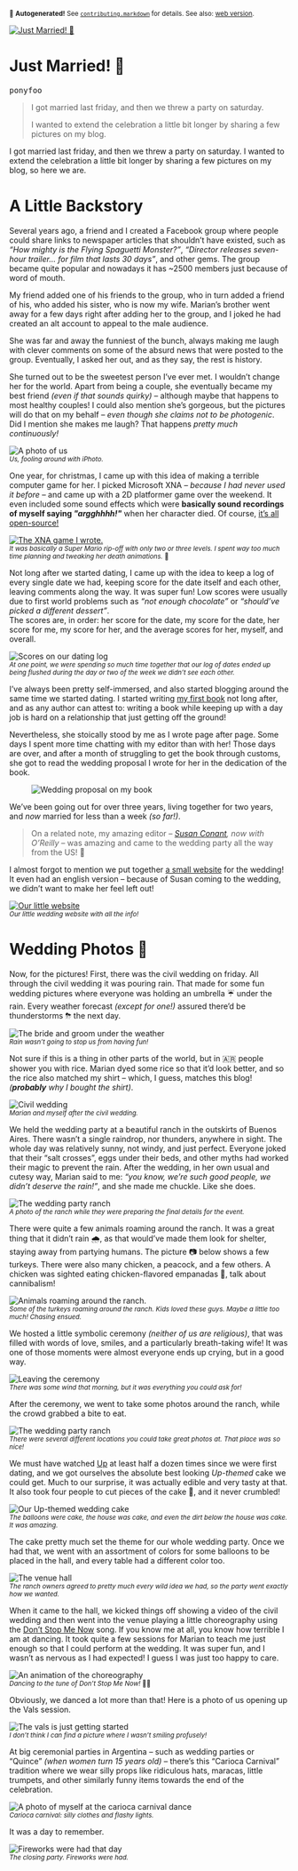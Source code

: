 <sub>&#x1F6A8; <strong>Autogenerated!</strong> See <a href="https://github.com/ponyfoo/articles/tree/noindex/contributing.markdown"><code>contributing.markdown</code></a> for details. See also: <a href="https://ponyfoo.com/articles/just-married">web version</a>.</sub>

<a href="https://ponyfoo.com/articles/just-married"><div><img src="https://i.imgur.com/WHZGRXu.jpg" alt="Just Married! &#x1F389;"></div></a>

<h1>Just Married! &#x1F389;</h1>

<p><kbd>ponyfoo</kbd></p>

<blockquote><p>I got married last friday, and then we threw a party on saturday.</p>
<p>I wanted to extend the celebration a little bit longer by sharing a few pictures on my blog.</p>
</blockquote>

<div><p>I got married last friday, and then we threw a party on saturday. I wanted to extend the celebration a little bit longer by sharing a few pictures on my blog, so here we are.</p></div>

<blockquote></blockquote>

<div><h1 id="a-little-backstory">A Little Backstory</h1> <p>Several years ago, a friend and I created a Facebook group where people could share links to newspaper articles that shouldn&#x2019;t have existed, such as <em>&#x201C;How mighty is the Flying Spaguetti Monster?&#x201D;</em>, <em>&#x201C;Director releases seven-hour trailer&#x2026; for film that lasts 30 days&#x201D;</em>, and other gems. The group became quite popular and nowadays it has ~2500 members just because of word of mouth.</p> <p>My friend added one of his friends to the group, who in turn added a friend of his, who added his sister, who is now my wife. Marian&#x2019;s brother went away for a few days right after adding her to the group, and I joked he had created an alt account to appeal to the male audience.</p> <p>She was far and away the funniest of the bunch, always making me laugh with clever comments on some of the absurd news that were posted to the group. Eventually, I asked her out, and as they say, the rest is history.</p> <p>She turned out to be the sweetest person I&#x2019;ve ever met. I wouldn&#x2019;t change her for the world. Apart from being a couple, she eventually became my best friend <em>(even if that sounds quirky)</em> &#x2013; although maybe that happens to most healthy couples! I could also mention she&#x2019;s gorgeous, but the pictures will do that on my behalf <em>&#x2013; even though she claims not to be photogenic</em>. Did I mention she makes me laugh? That happens <em>pretty much continuously!</em></p> <p><img src="https://i.imgur.com/Hsx9pWl.jpg" alt="A photo of us"><br> <sub><em>Us, fooling around with iPhoto.</em></sub></p> <p>One year, for christmas, I came up with this idea of making a terrible computer game for her. I picked Microsoft XNA <em>&#x2013; because I had never used it before &#x2013;</em> and came up with a 2D platformer game over the weekend. It even included some sound effects which were <strong>basically sound recordings of myself saying <em>&quot;argghhhh!&quot;</em></strong> when her character died. Of course, <a href="https://github.com/bevacqua/marianx" target="_blank" aria-label="bevacqua/marianx on GitHub">it&#x2019;s all open-source!</a></p> <p><a href="https://github.com/bevacqua/marianx" target="_blank" aria-label="bevacqua/marianx on GitHub"><img alt="The XNA game I wrote." class="" src="https://i.imgur.com/JLaVvpk.png"></a><br> <sub><em>It was basically a Super Mario rip-off with only two or three levels. I spent way too much time planning and tweaking her death animations.</em> &#x1F479;</sub></p> <p>Not long after we started dating, I came up with the idea to keep a log of every single date we had, keeping score for the date itself and each other, leaving comments along the way. It was super fun! Low scores were usually due to first world problems such as <em>&#x201C;not enough chocolate&#x201D;</em> or <em>&#x201C;should&#x2019;ve picked a different dessert&#x201D;</em>.<br> The scores are, in order: her score for the date, my score for the date, her score for me, my score for her, and the average scores for her, myself, and overall.</p> <p><img alt="Scores on our dating log" class="" src="https://i.imgur.com/SuoD6Pr.png"><br> <sub><em>At one point, we were spending so much time together that our log of dates ended up being flushed during the day or two of the week we didn&#x2019;t see each other.</em></sub></p> <p>I&#x2019;ve always been pretty self-immersed, and also started blogging around the same time we started dating. I started writing <a href="https://ponyfoo.com/books/javascript-application-design" aria-label="JavaScript Application Design: A Build-First Approach">my first book</a> not long after, and as any author can attest to: writing a book while keeping up with a day job is hard on a relationship that just getting off the ground!</p> <p>Nevertheless, she stoically stood by me as I wrote page after page. Some days I spent more time chatting with my editor than with her! Those days are over, and after a month of struggling to get the book through customs, she got to read the wedding proposal I wrote for her in the dedication of the book.</p> <figure><img alt="Wedding proposal on my book" class="" src="https://i.imgur.com/myv5xAw.jpg"></figure> <p>We&#x2019;ve been going out for over three years, living together for two years, and <em>now</em> married for less than a week <em>(so far!)</em>.</p> <blockquote> <p>On a related note, my amazing editor <em>&#x2013; <a href="https://www.linkedin.com/in/susanconant" target="_blank" aria-label="Susan Conant on LinkedIn">Susan Conant</a>, now with O&#x2019;Reilly &#x2013;</em> was amazing and came to the wedding party all the way from the US! &#x1F389;</p> </blockquote> <p>I almost forgot to mention we put together <a href="https://tiramoslacasaporlaventana.com/en/" target="_blank" aria-label="Tiramos la Casa por la Ventana">a small website</a> for the wedding! It even had an english version &#x2013; because of Susan coming to the wedding, we didn&#x2019;t want to make her feel left out!</p> <p><a href="https://tiramoslacasaporlaventana.com/en/" target="_blank" aria-label="Tiramos la Casa por la Ventana"><img alt="Our little website" class="" src="https://i.imgur.com/I39PiiT.png"></a><br> <sub><em>Our little wedding website with all the info!</em></sub></p></div>

<div><h1 id="wedding-photos">Wedding Photos &#x1F4F8;</h1> <p>Now, for the pictures! First, there was the civil wedding on friday. All through the civil wedding it was pouring rain. That made for some fun wedding pictures where everyone was holding an umbrella &#x2614; under the rain. Every weather forecast <em>(except for one!)</em> assured there&#x2019;d be thunderstorms &#x26C8; the next day.</p> <p><img alt="The bride and groom under the weather" class="" src="https://i.imgur.com/nVVgC8K.jpg"><br> <sub><em>Rain wasn&#x2019;t going to stop us from having fun!</em></sub></p> <p>Not sure if this is a thing in other parts of the world, but in &#x1F1E6;&#x1F1F7; people shower you with rice. Marian dyed some rice so that it&#x2019;d look better, and so the rice also matched my shirt &#x2013; which, I guess, matches this blog! <em>(<strong>probably</strong> why I bought the shirt)</em>.</p> <p><img alt="Civil wedding" class="" src="https://i.imgur.com/Tx91For.jpg"><br> <sub><em>Marian and myself after the civil wedding.</em></sub></p> <p>We held the wedding party at a beautiful ranch in the outskirts of Buenos Aires. There wasn&#x2019;t a single raindrop, nor thunders, anywhere in sight. The whole day was relatively sunny, not windy, and just perfect. Everyone joked that their &#x201C;salt crosses&#x201D;, eggs under their beds, and other myths had worked their magic to prevent the rain. After the wedding, in her own usual and cutesy way, Marian said to me: <em>&#x201C;you know, we&#x2019;re such good people, we didn&#x2019;t deserve the rain!&#x201D;</em>, and she made me chuckle. Like she does.</p> <p><img alt="The wedding party ranch" class="" src="https://i.imgur.com/JJ8hJmc.jpg"><br> <sub><em>A photo of the ranch while they were preparing the final details for the event.</em></sub></p> <p>There were quite a few animals roaming around the ranch. It was a great thing that it didn&#x2019;t rain &#x1F327;, as that would&#x2019;ve made them look for shelter, staying away from partying humans. The picture &#x1F4F7; below shows a few turkeys. There were also many chicken, a peacock, and a few others. A chicken was sighted eating chicken-flavored empanadas &#x1F32E;, talk about cannibalism!</p> <p><img alt="Animals roaming around the ranch." class="" src="https://i.imgur.com/XHSHEl7.jpg"><br> <sub><em>Some of the turkeys roaming around the ranch. Kids loved these guys. Maybe a little too much! Chasing ensued.</em></sub></p> <p>We hosted a little symbolic ceremony <em>(neither of us are religious)</em>, that was filled with words of love, smiles, and a particularly breath-taking wife! It was one of those moments were almost everyone ends up crying, but in a good way.</p> <p><img alt="Leaving the ceremony" class="" src="https://i.imgur.com/N4Q1rfF.jpg"><br> <sub><em>There was some wind that morning, but it was everything you could ask for!</em></sub></p> <p>After the ceremony, we went to take some photos around the ranch, while the crowd grabbed a bite to eat.</p> <p><img alt="The wedding party ranch" class="" src="https://i.imgur.com/JNjFpAe.jpg"><br> <sub><em>There were several different locations you could take great photos at. That place was so nice!</em></sub></p> <p>We must have watched <a href="http://www.imdb.com/title/tt1049413/" target="_blank" aria-label="Up (2009) &#x2013; Pixar">Up</a> at least half a dozen times since we were first dating, and we got ourselves the absolute best looking <em>Up-themed</em> cake we could get. Much to our surprise, it was actually edible and very tasty at that. It also took four people to cut pieces of the cake &#x1F370;, and it never crumbled!</p> <p><img alt="Our Up-themed wedding cake" class="" src="https://i.imgur.com/Zu4MW0c.jpg"><br> <sub><em>The balloons were cake, the house was cake, and even the dirt below the house was cake. It was amazing.</em></sub></p> <p>The cake pretty much set the theme for our whole wedding party. Once we had that, we went with an assortment of colors for some balloons to be placed in the hall, and every table had a different color too.</p> <p><img alt="The venue hall" class="" src="https://i.imgur.com/x7sXls0.jpg"><br> <sub><em>The ranch owners agreed to pretty much every wild idea we had, so the party went exactly how we wanted.</em></sub></p> <p>When it came to the hall, we kicked things off showing a video of the civil wedding and then went into the venue playing a little choreography using the <a href="https://www.youtube.com/watch?v=HgzGwKwLmgM" target="_blank" aria-label="Don&apos;t Stop Me Now &#x2013; Queen">Don&#x2019;t Stop Me Now</a> song. If you know me at all, you know how terrible I am at dancing. It took quite a few sessions for Marian to teach me just enough so that I could perform at the wedding. It was super fun, and I wasn&#x2019;t as nervous as I had expected! I guess I was just too happy to care.</p> <p><img alt="An animation of the choreography" class="" src="https://i.imgur.com/2TaWr3D.gif"><br> <sub><em>Dancing to the tune of Don&#x2019;t Stop Me Now!</em> &#x1F483;&#x1F3B6;</sub></p> <p>Obviously, we danced a lot more than that! Here is a photo of us opening up the Vals session.</p> <p><img alt="The vals is just getting started" class="" src="https://i.imgur.com/ZHE55OM.jpg"><br> <sub><em>I don&#x2019;t think I can find a picture where I wasn&#x2019;t smiling profusely!</em></sub></p> <p>At big ceremonial parties in Argentina &#x2013; such as wedding parties or &#x201C;Quince&#x201D; <em>(when women turn 15 years old)</em> &#x2013; there&#x2019;s this &#x201C;Carioca Carnival&#x201D; tradition where we wear silly props like ridiculous hats, maracas, little trumpets, and other similarly funny items towards the end of the celebration.</p> <p><img alt="A photo of myself at the carioca carnival dance" class="" src="https://i.imgur.com/8l4fQd0.jpg"><br> <sub><em>Carioca carnival: silly clothes and flashy lights.</em></sub></p> <p>It was a day to remember.</p> <p><img alt="Fireworks were had that day" class="" src="https://i.imgur.com/iLsS2Zk.jpg"><br> <sub><em>The closing party. Fireworks were had.</em></sub></p></div>
